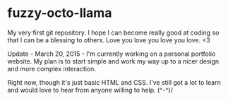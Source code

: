 # fuzzy-octo-llama
My very first git repository.
 I hope I can become really good at coding so that I can be a blessing to others.
 Love you love you love you love. <3

Update - March 20, 2015 -
I'm currently working on a personal portfolio website. My plan is to start simple and work my way up to a nicer design and more complex interaction.

Right now, though it's just basic HTML and CSS. I've still got a lot to learn and would love to hear from anyone willing to help. (^-^)/
